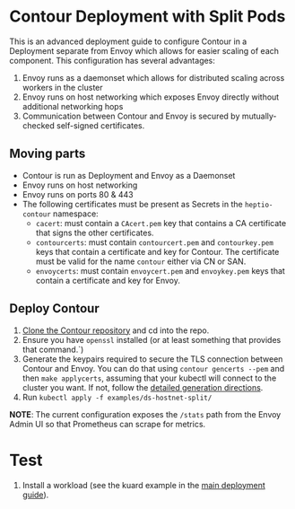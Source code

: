 # Contour Deployment with Split Pods

This is an advanced deployment guide to configure Contour in a Deployment separate from Envoy which allows for easier scaling of each component.
This configuration has several advantages:

1. Envoy runs as a daemonset which allows for distributed scaling across workers in the cluster
2. Envoy runs on host networking which exposes Envoy directly without additional networking hops
3. Communication between Contour and Envoy is secured by mutually-checked self-signed certificates.

## Moving parts

- Contour is run as Deployment and Envoy as a Daemonset
- Envoy runs on host networking
- Envoy runs on ports 80 & 443
- The following certificates must be present as Secrets in the `heptio-contour` namespace:
    - `cacert`: must contain a `CAcert.pem` key that contains a CA certificate that signs the other certificates.
    - `contourcerts`: must contain `contourcert.pem` and `contourkey.pem` keys that contain a certificate and key for Contour. The certificate must be valid for the name `contour` either via CN or SAN.
    - `envoycerts`: must contain `envoycert.pem` and `envoykey.pem` keys that contain a certificate and key for Envoy.

## Deploy Contour

1. [Clone the Contour repository][1] and cd into the repo.
2. Ensure you have `openssl` installed (or at least something that provides that command.`)
2. Generate the keypairs required to secure the TLS connection between Contour and Envoy. You can do that using `contour gencerts --pem` and then `make applycerts`, assuming that your kubectl will connect to the cluster you want. If not, follow the [detailed generation directions][2]. 
3. Run `kubectl apply -f examples/ds-hostnet-split/`

**NOTE**: The current configuration exposes the `/stats` path from the Envoy Admin UI so that Prometheus can scrape for metrics.

# Test

1. Install a workload (see the kuard example in the [main deployment guide][3]).

[1]: ../CONTRIBUTING.md
[2]: ./grpc-tls-howto.md
[3]: deploy-options.md#test
